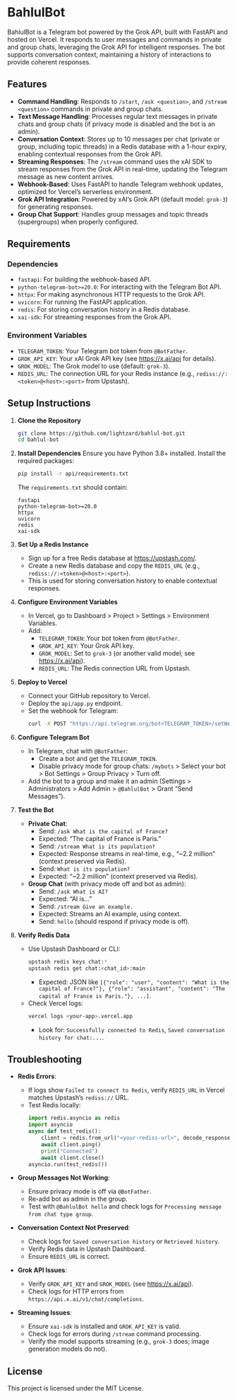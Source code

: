 # BahlulBot

BahlulBot is a Telegram bot powered by the Grok API, built with FastAPI and hosted on Vercel. It responds to user messages and commands in private and group chats, leveraging the Grok API for intelligent responses. The bot supports conversation context, maintaining a history of interactions to provide coherent responses.

## Features

- **Command Handling**: Responds to `/start`, `/ask <question>`, and `/stream <question>` commands in private and group chats.
- **Text Message Handling**: Processes regular text messages in private chats and group chats (if privacy mode is disabled and the bot is an admin).
- **Conversation Context**: Stores up to 10 messages per chat (private or group, including topic threads) in a Redis database with a 1-hour expiry, enabling contextual responses from the Grok API.
- **Streaming Responses**: The `/stream` command uses the xAI SDK to stream responses from the Grok API in real-time, updating the Telegram message as new content arrives.
- **Webhook-Based**: Uses FastAPI to handle Telegram webhook updates, optimized for Vercel’s serverless environment.
- **Grok API Integration**: Powered by xAI’s Grok API (default model: `grok-3`) for generating responses.
- **Group Chat Support**: Handles group messages and topic threads (supergroups) when properly configured.

## Requirements

### Dependencies
- `fastapi`: For building the webhook-based API.
- `python-telegram-bot>=20.0`: For interacting with the Telegram Bot API.
- `httpx`: For making asynchronous HTTP requests to the Grok API.
- `uvicorn`: For running the FastAPI application.
- `redis`: For storing conversation history in a Redis database.
- `xai-sdk`: For streaming responses from the Grok API.

### Environment Variables
- `TELEGRAM_TOKEN`: Your Telegram bot token from `@BotFather`.
- `GROK_API_KEY`: Your xAI Grok API key (see https://x.ai/api for details).
- `GROK_MODEL`: The Grok model to use (default: `grok-3`).
- `REDIS_URL`: The connection URL for your Redis instance (e.g., `rediss://:<token>@<host>:<port>` from Upstash).

## Setup Instructions

1. **Clone the Repository**
   ```bash
   git clone https://github.com/lightzard/bahlul-bot.git
   cd bahlul-bot
   ```

2. **Install Dependencies**
   Ensure you have Python 3.8+ installed. Install the required packages:
   ```bash
   pip install -r api/requirements.txt
   ```
   The `requirements.txt` should contain:
   ```
   fastapi
   python-telegram-bot>=20.0
   httpx
   uvicorn
   redis
   xai-sdk
   ```

3. **Set Up a Redis Instance**
   - Sign up for a free Redis database at https://upstash.com/.
   - Create a new Redis database and copy the `REDIS_URL` (e.g., `rediss://:<token>@<host>:<port>`).
   - This is used for storing conversation history to enable contextual responses.

4. **Configure Environment Variables**
   - In Vercel, go to Dashboard > Project > Settings > Environment Variables.
   - Add:
     - `TELEGRAM_TOKEN`: Your bot token from `@BotFather`.
     - `GROK_API_KEY`: Your Grok API key.
     - `GROK_MODEL`: Set to `grok-3` (or another valid model; see https://x.ai/api).
     - `REDIS_URL`: The Redis connection URL from Upstash.

5. **Deploy to Vercel**
   - Connect your GitHub repository to Vercel.
   - Deploy the `api/app.py` endpoint.
   - Set the webhook for Telegram:
     ```bash
     curl -X POST "https://api.telegram.org/bot<TELEGRAM_TOKEN>/setWebhook?url=https://<your-vercel-app>.vercel.app/webhook"
     ```

6. **Configure Telegram Bot**
   - In Telegram, chat with `@BotFather`:
     - Create a bot and get the `TELEGRAM_TOKEN`.
     - Disable privacy mode for group chats: `/mybots` > Select your bot > Bot Settings > Group Privacy > Turn off.
   - Add the bot to a group and make it an admin (Settings > Administrators > Add Admin > `@BahlulBot` > Grant “Send Messages”).

7. **Test the Bot**
   - **Private Chat**:
     - Send: `/ask What is the capital of France?`
     - Expected: “The capital of France is Paris.”
     - Send: `/stream What is its population?`
     - Expected: Response streams in real-time, e.g., “~2.2 million” (context preserved via Redis).
     - Send: `What is its population?`
     - Expected: “~2.2 million” (context preserved via Redis).
   - **Group Chat** (with privacy mode off and bot as admin):
     - Send: `/ask What is AI?`
     - Expected: “AI is…”
     - Send: `/stream Give an example.`
     - Expected: Streams an AI example, using context.
     - Send: `hello` (should respond if privacy mode is off).

8. **Verify Redis Data**
   - Use Upstash Dashboard or CLI:
     ```bash
     upstash redis keys chat:*
     upstash redis get chat:<chat_id>:main
     ```
     - Expected: JSON like `[{"role": "user", "content": "What is the capital of France?"}, {"role": "assistant", "content": "The capital of France is Paris."}, ...]`.
   - Check Vercel logs:
     ```bash
     vercel logs <your-app>.vercel.app
     ```
     - Look for: `Successfully connected to Redis`, `Saved conversation history for chat:...`.

## Troubleshooting

- **Redis Errors**:
  - If logs show `Failed to connect to Redis`, verify `REDIS_URL` in Vercel matches Upstash’s `rediss://` URL.
  - Test Redis locally:
    ```python
    import redis.asyncio as redis
    import asyncio
    async def test_redis():
        client = redis.from_url("<your-rediss-url>", decode_responses=True)
        await client.ping()
        print("Connected")
        await client.close()
    asyncio.run(test_redis())
    ```

- **Group Messages Not Working**:
  - Ensure privacy mode is off via `@BotFather`.
  - Re-add bot as admin in the group.
  - Test with `@BahlulBot hello` and check logs for `Processing message from chat type group`.

- **Conversation Context Not Preserved**:
  - Check logs for `Saved conversation history` or `Retrieved history`.
  - Verify Redis data in Upstash Dashboard.
  - Ensure `REDIS_URL` is correct.

- **Grok API Issues**:
  - Verify `GROK_API_KEY` and `GROK_MODEL` (see https://x.ai/api).
  - Check logs for HTTP errors from `https://api.x.ai/v1/chat/completions`.

- **Streaming Issues**:
  - Ensure `xai-sdk` is installed and `GROK_API_KEY` is valid.
  - Check logs for errors during `/stream` command processing.
  - Verify the model supports streaming (e.g., `grok-3` does; image generation models do not).

## License

This project is licensed under the MIT License.